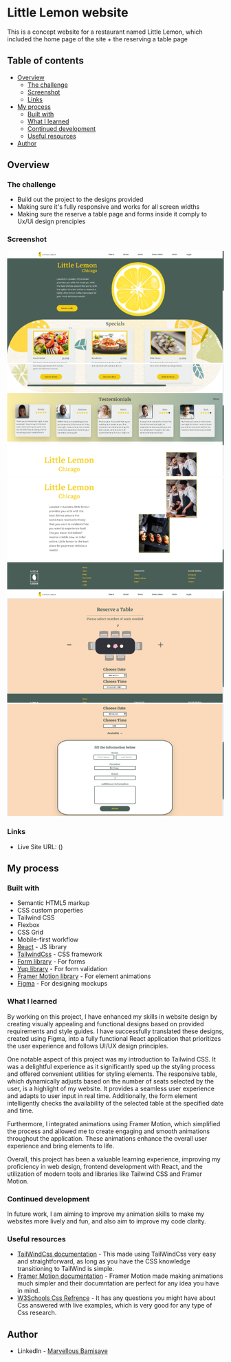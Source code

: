 # Little Lemon website

This is a concept website for a restaurant named Little Lemon, which included the home page of the site + the reserving a table page

## Table of contents

- [Overview](#overview)
  - [The challenge](#the-challenge)
  - [Screenshot](#screenshot)
  - [Links](#links)
- [My process](#my-process)
  - [Built with](#built-with)
  - [What I learned](#what-i-learned)
  - [Continued development](#continued-development)
  - [Useful resources](#useful-resources)
- [Author](#author)

## Overview

### The challenge

- Build out the project to the designs provided
- Making sure it's fully responsive and works for all screen widths
- Making sure the reserve a table page and forms inside it comply to Ux/Ui design prenciples

### Screenshot

![](./src/components/imgs/HomePage1.png)
![](./src/components/imgs/HomePage2.png)
![](./src/components/imgs/HomePage3.png)
![](./src/components/imgs/Booking1.png)
![](./src/components/imgs/Booking2.png)

### Links

- Live Site URL: ()

## My process

### Built with

- Semantic HTML5 markup
- CSS custom properties
- Tailwind CSS
- Flexbox
- CSS Grid
- Mobile-first workflow
- [React](https://reactjs.org/) - JS library
- [TailwindCss](https://tailwindcss.com/) - CSS framework
- [Form library](https://formik.org/) - For forms
- [Yup library](https://www.npmjs.com/package/yup/) - For form validation
- [Framer Motion library](https://www.framer.com/motion/) - For element animations
- [Figma](https://www.figma.com/) - For designing mockups

### What I learned

By working on this project, I have enhanced my skills in website design by creating visually appealing and functional designs based on provided requirements and style guides. I have successfully translated these designs, created using Figma, into a fully functional React application that prioritizes the user experience and follows UI/UX design principles.

One notable aspect of this project was my introduction to Tailwind CSS. It was a delightful experience as it significantly sped up the styling process and offered convenient utilities for styling elements. The responsive table, which dynamically adjusts based on the number of seats selected by the user, is a highlight of my website. It provides a seamless user experience and adapts to user input in real time. Additionally, the form element intelligently checks the availability of the selected table at the specified date and time.

Furthermore, I integrated animations using Framer Motion, which simplified the process and allowed me to create engaging and smooth animations throughout the application. These animations enhance the overall user experience and bring elements to life.

Overall, this project has been a valuable learning experience, improving my proficiency in web design, frontend development with React, and the utilization of modern tools and libraries like Tailwind CSS and Framer Motion.
### Continued development

In future work, I am aiming to improve my animation skills to make my websites more lively and fun, and also aim to improve my code clarity.

### Useful resources

- [TailWindCss documentation](https://tailwindcss.com/docs/installation) - This made using TailWindCss very easy and straightforward, as long as you have the CSS knowledge transitioning to TailWind is simple.
- [Framer Motion documentation](https://www.framer.com/motion/) - Framer Motion made making animations much simpler and their documntation are perfect for any idea you have in mind.
- [W3Schools Css Refrence](https://www.w3schools.com/cssref/index.php) - It has any questions you might have about Css answered with live examples, which is very good for any type of Css research.

## Author

- LinkedIn - [Marvellous Bamisaye](https://www.linkedin.com/in/marvellous-bamisaye-b7858524a/)
